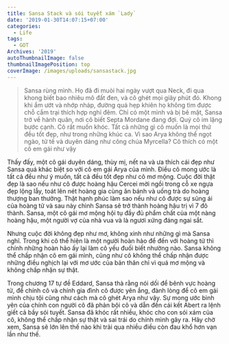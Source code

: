 ```yaml
---
title: Sansa Stack và sói tuyết xám `Lady`
date: '2019-01-30T14:07:15+07:00'
categories:
  - Life
tags:
  - GOT
Archives: '2019'
autoThumbnailImage: false
thumbnailImagePosition: top
coverImage: /images/uploads/sansastack.jpg
---
```

> Sansa rùng mình. Họ đã đi muòi hai ngày vượt qua Neck, đi qua khong biết bao nhiêu mô đất đen, và cô ghét mọi giây phút đó. Khong khi ẩm ướt và nhớp nháp, đường quá hẹp khiên họ không tìm được chỗ cắm trại thích hợp nghỉ đêm.
> Chỉ có một mình và bị bẽ mặt, Sansa trở về hành quân, nơi cô biết Septa Mordane đang đợi. Quý cô im lặng bước cạnh. Cô rất muốn khóc. Tất cả những gì cô muốn là mọi thứ đều tốt đẹp, như trong những khúc ca. Vì sao Arya không thể ngọt ngào, tử tế và duyên dáng như công chúa Myrcella? Cô thích có một cô em gái như vậy

Thấy đấy, một cô gái duyên dáng, thùy mị, nết na và ưa thích cái đẹp như Sansa quá khác biệt so với cô em gái Arya của mình. Điều cô mong ước là tất cả đều như ý muốn, tất cả đều tốt đẹp như cô mơ mộng. Cuộc đời thật đẹp là sao nếu như cô được hoàng hậu Cercei mời ngồi trong cỗ xe ngựa đẹp lộng lẫy, toát lên nét hoàng gia cùng ăn bánh và uống trà do hoàng thượng ban thưởng. Thật hạnh phúc làm sao nếu như cô được sự sũng ái của hoàng tử và sau này chình Sansa sẽ trở thành hoàng hậu trị vì 7 đô thành. Sansa, một cô gái mơ mộng hội tụ đầy đủ phẩm chất của một nàng hoàng hậu, một người vợ của nhà vua và là ngươi xứng đáng ngai sắt.

Nhưng cuộc đời không đẹp như mơ, không xinh như những gì mà Sansa nghĩ. Trong khi cô thể hiện là một người hoàn hảo để đến với hoàng tử thì chính những hoàn hảo ấy lại làm cô yếu đuối biết nhường nào. Sansa không thể chấp nhận cô em gái mình, cũng như cô không thể chấp nhận được những điều nghịch lại với mơ ước của bản thân chỉ vì quá mơ mộng và không chấp nhận sự thật.

Trong chương 17 tự đề Eddard, Sansa thà rằng nói dối để bênh vực hoàng tử, để chính cô và chính gia đình cô được yên ắng, đành lòng để cô em gái mình chịu tội cũng như cách mà cô ghét Arya như vậy. Sự mong ước bình yên của chính con người cô đã phản bội cô và dẫn đến cái kết Abert ra lệnh giết cả bầy sói tuyết. Sansa đã khóc rất nhiều, khóc cho con sói xám của cô, không thể chấp nhận sự thật và sai trái do chính mình gây ra. Hãy chờ xem, Sansa sẽ lớn lên thế nào khi trải qua nhiều điều còn đau khổ hơn vạn lần như thế.
